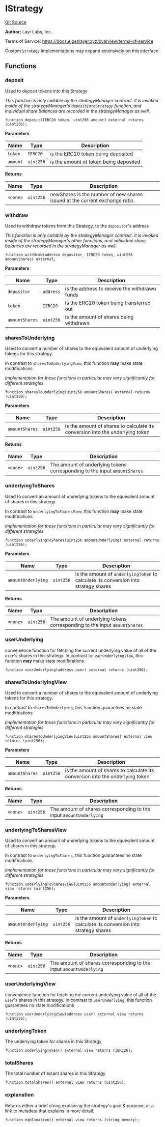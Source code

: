 # IStrategy
[Git Source](https://github.com/bowenli86/eigenlayer-contracts/blob/0800603ae0e71de6487dd628cace5380fa364f74/src/contracts/interfaces/IStrategy.sol)

**Author:**
Layr Labs, Inc.

Terms of Service: https://docs.eigenlayer.xyz/overview/terms-of-service

Custom `Strategy` implementations may expand extensively on this interface.


## Functions
### deposit

Used to deposit tokens into this Strategy

*This function is only callable by the strategyManager contract. It is invoked inside of the strategyManager's
`depositIntoStrategy` function, and individual share balances are recorded in the strategyManager as well.*


```solidity
function deposit(IERC20 token, uint256 amount) external returns (uint256);
```
**Parameters**

|Name|Type|Description|
|----|----|-----------|
|`token`|`IERC20`|is the ERC20 token being deposited|
|`amount`|`uint256`|is the amount of token being deposited|

**Returns**

|Name|Type|Description|
|----|----|-----------|
|`<none>`|`uint256`|newShares is the number of new shares issued at the current exchange ratio.|


### withdraw

Used to withdraw tokens from this Strategy, to the `depositor`'s address

*This function is only callable by the strategyManager contract. It is invoked inside of the strategyManager's
other functions, and individual share balances are recorded in the strategyManager as well.*


```solidity
function withdraw(address depositor, IERC20 token, uint256 amountShares) external;
```
**Parameters**

|Name|Type|Description|
|----|----|-----------|
|`depositor`|`address`|is the address to receive the withdrawn funds|
|`token`|`IERC20`|is the ERC20 token being transferred out|
|`amountShares`|`uint256`|is the amount of shares being withdrawn|


### sharesToUnderlying

Used to convert a number of shares to the equivalent amount of underlying tokens for this strategy.

In contrast to `sharesToUnderlyingView`, this function **may** make state modifications

*Implementation for these functions in particular may vary significantly for different strategies*


```solidity
function sharesToUnderlying(uint256 amountShares) external returns (uint256);
```
**Parameters**

|Name|Type|Description|
|----|----|-----------|
|`amountShares`|`uint256`|is the amount of shares to calculate its conversion into the underlying token|

**Returns**

|Name|Type|Description|
|----|----|-----------|
|`<none>`|`uint256`|The amount of underlying tokens corresponding to the input `amountShares`|


### underlyingToShares

Used to convert an amount of underlying tokens to the equivalent amount of shares in this strategy.

In contrast to `underlyingToSharesView`, this function **may** make state modifications

*Implementation for these functions in particular may vary significantly for different strategies*


```solidity
function underlyingToShares(uint256 amountUnderlying) external returns (uint256);
```
**Parameters**

|Name|Type|Description|
|----|----|-----------|
|`amountUnderlying`|`uint256`|is the amount of `underlyingToken` to calculate its conversion into strategy shares|

**Returns**

|Name|Type|Description|
|----|----|-----------|
|`<none>`|`uint256`|The amount of underlying tokens corresponding to the input `amountShares`|


### userUnderlying

convenience function for fetching the current underlying value of all of the `user`'s shares in
this strategy. In contrast to `userUnderlyingView`, this function **may** make state modifications


```solidity
function userUnderlying(address user) external returns (uint256);
```

### sharesToUnderlyingView

Used to convert a number of shares to the equivalent amount of underlying tokens for this strategy.

In contrast to `sharesToUnderlying`, this function guarantees no state modifications

*Implementation for these functions in particular may vary significantly for different strategies*


```solidity
function sharesToUnderlyingView(uint256 amountShares) external view returns (uint256);
```
**Parameters**

|Name|Type|Description|
|----|----|-----------|
|`amountShares`|`uint256`|is the amount of shares to calculate its conversion into the underlying token|

**Returns**

|Name|Type|Description|
|----|----|-----------|
|`<none>`|`uint256`|The amount of shares corresponding to the input `amountUnderlying`|


### underlyingToSharesView

Used to convert an amount of underlying tokens to the equivalent amount of shares in this strategy.

In contrast to `underlyingToShares`, this function guarantees no state modifications

*Implementation for these functions in particular may vary significantly for different strategies*


```solidity
function underlyingToSharesView(uint256 amountUnderlying) external view returns (uint256);
```
**Parameters**

|Name|Type|Description|
|----|----|-----------|
|`amountUnderlying`|`uint256`|is the amount of `underlyingToken` to calculate its conversion into strategy shares|

**Returns**

|Name|Type|Description|
|----|----|-----------|
|`<none>`|`uint256`|The amount of shares corresponding to the input `amountUnderlying`|


### userUnderlyingView

convenience function for fetching the current underlying value of all of the `user`'s shares in
this strategy. In contrast to `userUnderlying`, this function guarantees no state modifications


```solidity
function userUnderlyingView(address user) external view returns (uint256);
```

### underlyingToken

The underlying token for shares in this Strategy


```solidity
function underlyingToken() external view returns (IERC20);
```

### totalShares

The total number of extant shares in this Strategy


```solidity
function totalShares() external view returns (uint256);
```

### explanation

Returns either a brief string explaining the strategy's goal & purpose, or a link to metadata that explains in more detail.


```solidity
function explanation() external view returns (string memory);
```

